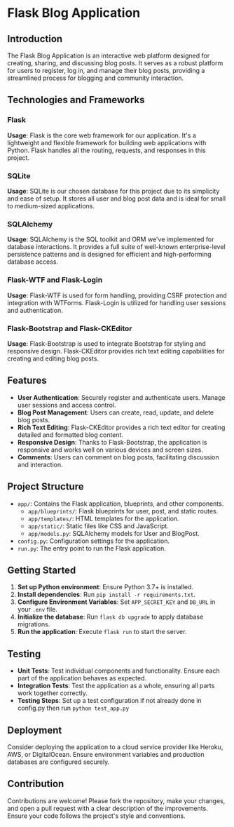 # Flask Blog Application

## Introduction
The Flask Blog Application is an interactive web platform designed for creating, sharing, and discussing blog posts. It serves as a robust platform for users to register, log in, and manage their blog posts, providing a streamlined process for blogging and community interaction.

## Technologies and Frameworks

### Flask
**Usage**: Flask is the core web framework for our application. It's a lightweight and flexible framework for building web applications with Python. Flask handles all the routing, requests, and responses in this project.

### SQLite
**Usage**: SQLite is our chosen database for this project due to its simplicity and ease of setup. It stores all user and blog post data and is ideal for small to medium-sized applications.

### SQLAlchemy
**Usage**: SQLAlchemy is the SQL toolkit and ORM we've implemented for database interactions. It provides a full suite of well-known enterprise-level persistence patterns and is designed for efficient and high-performing database access.

### Flask-WTF and Flask-Login
**Usage**: Flask-WTF is used for form handling, providing CSRF protection and integration with WTForms. Flask-Login is utilized for handling user sessions and authentication.

### Flask-Bootstrap and Flask-CKEditor
**Usage**: Flask-Bootstrap is used to integrate Bootstrap for styling and responsive design. Flask-CKEditor provides rich text editing capabilities for creating and editing blog posts.

## Features

- **User Authentication**: Securely register and authenticate users. Manage user sessions and access control.
- **Blog Post Management**: Users can create, read, update, and delete blog posts.
- **Rich Text Editing**: Flask-CKEditor provides a rich text editor for creating detailed and formatted blog content.
- **Responsive Design**: Thanks to Flask-Bootstrap, the application is responsive and works well on various devices and screen sizes.
- **Comments**: Users can comment on blog posts, facilitating discussion and interaction.

## Project Structure

- `app/`: Contains the Flask application, blueprints, and other components.
  - `app/blueprints/`: Flask blueprints for user, post, and static routes.
  - `app/templates/`: HTML templates for the application.
  - `app/static/`: Static files like CSS and JavaScript.
  - `app/models.py`: SQLAlchemy models for User and BlogPost.
- `config.py`: Configuration settings for the application.
- `run.py`: The entry point to run the Flask application.

## Getting Started

1. **Set up Python environment**: Ensure Python 3.7+ is installed.
2. **Install dependencies**: Run `pip install -r requirements.txt`.
3. **Configure Environment Variables**: Set `APP_SECRET_KEY` and `DB_URL` in your `.env` file.
4. **Initialize the database**: Run `flask db upgrade` to apply database migrations.
5. **Run the application**: Execute `flask run` to start the server.

## Testing

- **Unit Tests**: Test individual components and functionality. Ensure each part of the application behaves as expected.
- **Integration Tests**: Test the application as a whole, ensuring all parts work together correctly.
- **Testing Steps**: Set up a test configuration if not already done in config.py then run `python test_app.py`
## Deployment

Consider deploying the application to a cloud service provider like Heroku, AWS, or DigitalOcean. Ensure environment variables and production databases are configured securely.

## Contribution

Contributions are welcome! Please fork the repository, make your changes, and open a pull request with a clear description of the improvements. Ensure your code follows the project's style and conventions.

